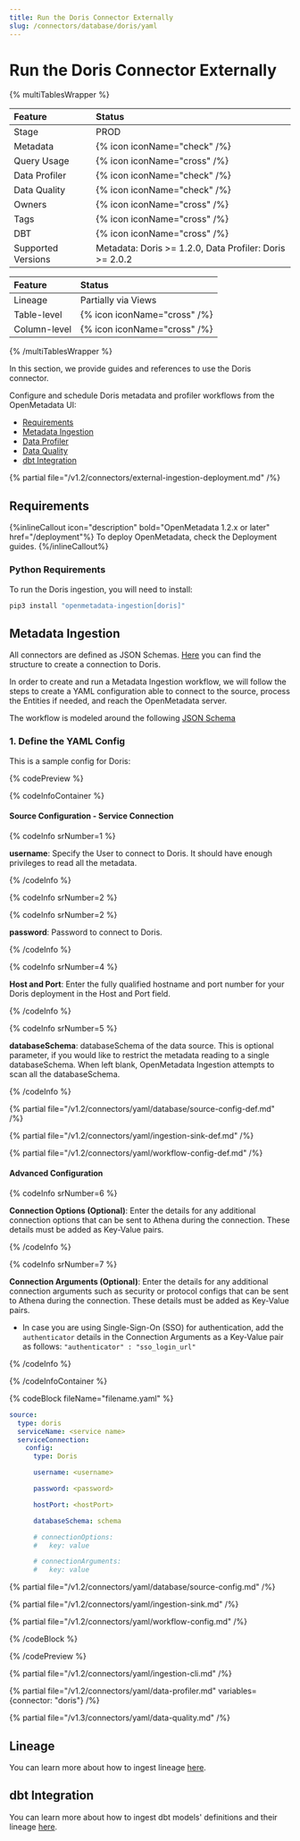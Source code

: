 ```yaml
---
title: Run the Doris Connector Externally
slug: /connectors/database/doris/yaml
---
```


# Run the Doris Connector Externally

{% multiTablesWrapper %}

| Feature            | Status                       |
| :----------------- | :--------------------------- |
| Stage              | PROD                         |
| Metadata           | {% icon iconName="check" /%} |
| Query Usage        | {% icon iconName="cross" /%} |
| Data Profiler      | {% icon iconName="check" /%} |
| Data Quality       | {% icon iconName="check" /%} |
| Owners             | {% icon iconName="cross" /%} |
| Tags               | {% icon iconName="cross" /%} |
| DBT                | {% icon iconName="cross" /%} |
| Supported Versions | Metadata: Doris >= 1.2.0, Data Profiler: Doris >= 2.0.2 |

| Feature      | Status                       |
| :----------- | :--------------------------- |
| Lineage      | Partially via Views          |
| Table-level  | {% icon iconName="cross" /%} |
| Column-level | {% icon iconName="cross" /%} |


{% /multiTablesWrapper %}

In this section, we provide guides and references to use the Doris connector.

Configure and schedule Doris metadata and profiler workflows from the OpenMetadata UI:

- [Requirements](#requirements)
- [Metadata Ingestion](#metadata-ingestion)
- [Data Profiler](#data-profiler)
- [Data Quality](#data-quality)
- [dbt Integration](#dbt-integration)

{% partial file="/v1.2/connectors/external-ingestion-deployment.md" /%}

## Requirements

{%inlineCallout icon="description" bold="OpenMetadata 1.2.x or later" href="/deployment"%}
To deploy OpenMetadata, check the Deployment guides.
{%/inlineCallout%}



### Python Requirements

To run the Doris ingestion, you will need to install:

```bash
pip3 install "openmetadata-ingestion[doris]"
```

## Metadata Ingestion

All connectors are defined as JSON Schemas.
[Here](https://github.com/open-metadata/OpenMetadata/blob/main/openmetadata-spec/src/main/resources/json/schema/entity/services/connections/database/dorisConnection.json)
you can find the structure to create a connection to Doris.

In order to create and run a Metadata Ingestion workflow, we will follow
the steps to create a YAML configuration able to connect to the source,
process the Entities if needed, and reach the OpenMetadata server.

The workflow is modeled around the following
[JSON Schema](https://github.com/open-metadata/OpenMetadata/blob/main/openmetadata-spec/src/main/resources/json/schema/metadataIngestion/workflow.json)

### 1. Define the YAML Config

This is a sample config for Doris:

{% codePreview %}

{% codeInfoContainer %}

#### Source Configuration - Service Connection

{% codeInfo srNumber=1 %}

**username**: Specify the User to connect to Doris. It should have enough privileges to read all the metadata.

{% /codeInfo %}

{% codeInfo srNumber=2 %}

{% codeInfo srNumber=2 %}

**password**: Password to connect to Doris.

{% /codeInfo %}

{% codeInfo srNumber=4 %}

**Host and Port**: Enter the fully qualified hostname and port number for your Doris deployment in the Host and Port field.

{% /codeInfo %}

{% codeInfo srNumber=5 %}

**databaseSchema**: databaseSchema of the data source. This is optional parameter, if you would like to restrict the metadata reading to a single databaseSchema. When left blank, OpenMetadata Ingestion attempts to scan all the databaseSchema.

{% /codeInfo %}

{% partial file="/v1.2/connectors/yaml/database/source-config-def.md" /%}

{% partial file="/v1.2/connectors/yaml/ingestion-sink-def.md" /%}

{% partial file="/v1.2/connectors/yaml/workflow-config-def.md" /%}

#### Advanced Configuration

{% codeInfo srNumber=6 %}

**Connection Options (Optional)**: Enter the details for any additional connection options that can be sent to Athena during the connection. These details must be added as Key-Value pairs.

{% /codeInfo %}

{% codeInfo srNumber=7 %}

**Connection Arguments (Optional)**: Enter the details for any additional connection arguments such as security or protocol configs that can be sent to Athena during the connection. These details must be added as Key-Value pairs.

- In case you are using Single-Sign-On (SSO) for authentication, add the `authenticator` details in the Connection Arguments as a Key-Value pair as follows: `"authenticator" : "sso_login_url"`

{% /codeInfo %}

{% /codeInfoContainer %}

{% codeBlock fileName="filename.yaml" %}

```yaml
source:
  type: doris
  serviceName: <service name>
  serviceConnection:
    config:
      type: Doris
```
```yaml {% srNumber=1 %}
      username: <username>
```
```yaml {% srNumber=2 %}
      password: <password>
```
```yaml {% srNumber=4 %}
      hostPort: <hostPort>
```
```yaml {% srNumber=5 %}
      databaseSchema: schema
```

```yaml {% srNumber=6 %}
      # connectionOptions:
      #   key: value
```
```yaml {% srNumber=7 %}
      # connectionArguments:
      #   key: value
```

{% partial file="/v1.2/connectors/yaml/database/source-config.md" /%}

{% partial file="/v1.2/connectors/yaml/ingestion-sink.md" /%}

{% partial file="/v1.2/connectors/yaml/workflow-config.md" /%}

{% /codeBlock %}

{% /codePreview %}

{% partial file="/v1.2/connectors/yaml/ingestion-cli.md" /%}

{% partial file="/v1.2/connectors/yaml/data-profiler.md" variables={connector: "doris"} /%}

{% partial file="/v1.3/connectors/yaml/data-quality.md" /%}

## Lineage

You can learn more about how to ingest lineage [here](/connectors/ingestion/workflows/lineage).

## dbt Integration

You can learn more about how to ingest dbt models' definitions and their lineage [here](/connectors/ingestion/workflows/dbt).

